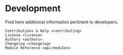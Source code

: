 # Development

Find here additional information pertinent to developers.

```{toctree}
Contributions & Help <contributing>
License <license>
Authors <authors>
Changelog <changelog>
Module Reference <api/modules>
```
